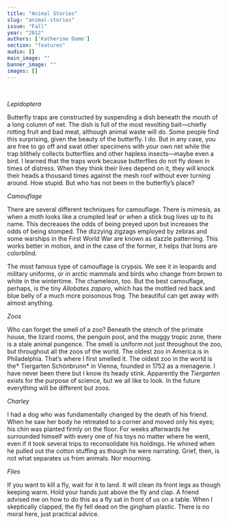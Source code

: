 ```yaml
---
title: "Animal Stories"
slug: "animal-stories"
issue: "Fall"
year: "2012"
authors: ['Katherine Damm']
section: "features"
audio: []
main_image: ""
banner_image: ""
images: []
---
```

 

*Lepidoptera*

  Butterfly traps are constructed by suspending a dish beneath the mouth of a long column of net. The dish is full of the most revolting bait—chiefly rotting fruit and bad meat, although animal waste will do. Some people find this surprising, given the beauty of the butterfly. I do. But in any case, you are free to go off and swat other specimens with your own net while the trap blithely collects butterflies and other hapless insects—maybe even a bird. I learned that the traps work because butterflies do not fly down in times of distress. When they think their lives depend on it, they will knock their heads a thousand times against the mesh roof without ever turning around. How stupid. But who has not been in the butterfly’s place?

 *Camouflage*

  There are several different techniques for camouflage. There is mimesis, as when a moth looks like a crumpled leaf or when a stick bug lives up to its name. This decreases the odds of being preyed upon but increases the odds of being stomped. The dizzying zigzags employed by zebras and some warships in the First World War are known as dazzle patterning. This works better in motion, and in the case of the former, it helps that lions are colorblind.

 The most famous type of camouflage is crypsis. We see it in leopards and military uniforms, or in arctic mammals and birds who change from brown to white in the wintertime. The chameleon, too. But the best camouflage, perhaps, is the tiny *Allobates zaparo*, which has the mottled red back and blue belly of a much more poisonous frog. The beautiful can get away with almost anything.

 *Zoos*

  Who can forget the smell of a zoo? Beneath the stench of the primate house, the lizard rooms, the penguin pool, and the muggy tropic zone, there is a stale animal pungence. The smell is uniform not just throughout the zoo, but throughout all the zoos of the world. The oldest zoo in America is in Philadelphia. That’s where I first smelled it. The oldest zoo in the world is the* Tiergarten Schönbrunn* in Vienna, founded in 1752 as a menagerie. I have never been there but I know its heady stink. Apparently the *Tiergarten* exists for the purpose of science, but we all like to look. In the future everything will be different but zoos.

 *Charley*

  I had a dog who was fundamentally changed by the death of his friend. When he saw her body he retreated to a corner and moved only his eyes; his chin was planted firmly on the floor. For weeks afterwards he surrounded himself with every one of his toys no matter where he went, even if it took several trips to reconsolidate his holdings. He whined when he pulled out the cotton stuffing as though he were narrating. Grief, then, is not what separates us from animals. Nor mourning.

 *Flies*

  If you want to kill a fly, wait for it to land. It will clean its front legs as though keeping warm. Hold your hands just above the fly and clap. A friend advised me on how to do this as a fly sat in front of us on a table. When I skeptically clapped, the fly fell dead on the gingham plastic. There is no moral here, just practical advice.

  

  

  

  

 

